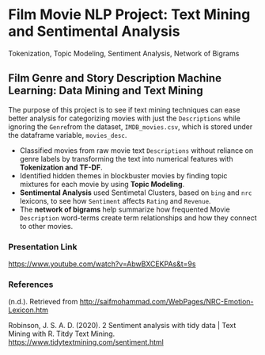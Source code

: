 # Film Movie NLP Project: Text Mining and Sentimental Analysis
 Tokenization, Topic Modeling, Sentiment Analysis, Network of Bigrams
 
 ## Film Genre and Story Description Machine Learning: Data Mining and Text Mining 


The purpose of this project is to see if text mining techniques can ease better analysis for categorizing movies with just the `Descriptions` while ignoring the `Genre`from the dataset, `IMDB_movies.csv`, which is stored under the dataframe variable, `movies_desc`. 

- Classified movies from raw movie text `Descriptions` without reliance on genre labels by transforming the text into numerical features with **Tokenization and TF-DF**.  
- Identified hidden themes in blockbuster movies by finding topic mixtures for each movie by using **Topic Modeling**.
- **Sentimental Analysis** used Sentimetal Clusters, based on `bing` and `nrc` lexicons, to see how `Sentiment` affects `Rating` and `Revenue`. 
- The **network of bigrams** help summarize how frequented Movie `Description` word-terms create term relationships and how they connect to other movies.

### Presentation Link
https://www.youtube.com/watch?v=AbwBXCEKPAs&t=9s

### References
(n.d.). Retrieved from http://saifmohammad.com/WebPages/NRC-Emotion-Lexicon.htm

Robinson, J. S. A. D. (2020). 2 Sentiment analysis with tidy data | Text Mining with R. Titdy Text Mining. https://www.tidytextmining.com/sentiment.html
